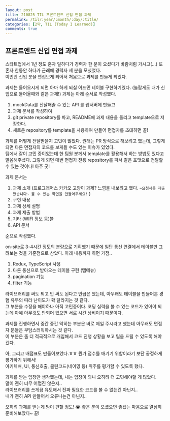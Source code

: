 ```yaml
---
layout: post
title: 210825 TIL 프론트엔드 신입 면접 과제
permalink: /til/:year/:month/:day/:title/
categories: [2막, TIL (Today I Learned)]
comments: true
---
```


## 프론트엔드 신입 면접 과제

스타트업에서 1년 정도 혼자 일하다가 경력자 한 분이 오셨다가 바람처럼 가시고(...) 또 혼자 한동안 하다가 근래에 경력자 세 분을 모셨었다.  
이번엔 신입 분을 면접보게 되어서 처음으로 과제를 만들게 되었다. 

과제는 들어오시게 되면 아마 하게 되실 어드민 테이블 구현하기였다. (놀랍게도 내가 신입으로 들어올때와 같은 과제!)
과제는 아래 순서로 작성했다. 

1. mockData를 전달해줄 수 있는 API 를 웹서버에 만들고
2. 과제 문서를 작성하여
3. git private repository를 파고, README에 과제 내용을 올리고 template으로 저장한다. 
4. 새로운 repository를 template을 사용하여 만들어 면접자를 초대하면 끝! 

과제를 어떻게 전달받을지 고민이 많았다. 원래는 PR 방식으로 해보려고 했는데, 그렇게 되면 다른 면접자의 코드를 보게될 수도 있는 이슈가 있었다.   
팀에서 같이 고민 중이었는데 한 팀원 분께서 template를 활용해서 하는 방법도 있다고 말씀해주셨다. 
그렇게 되면 매번 면접자 전용 repository를 파서 같은 포맷으로 전달할 수 있는 것이다! 아주 굿!  

과제 문서는 
1. 과제 소개 (프로그래머스 카카오 고양이 과제? 느낌을 내보려고 했다. `~요청서를 제출했습니다~ 볼 수 있는 화면을 만들어주세요!` )
2. 구현 내용
3. 과제 상세 설명
4. 과제 제출 방법
5. 기타 (WIFI 정보 등)블
6. API 문서 

순으로 작성했다. 

on-site로 3-4시간 정도의 분량으로 기획했기 때문에 일단 통신 연결에서 테이블만 그려보는 것을 기준점으로 삼았다. 
아래 내용까지 하면 가점.. 

1. Redux, TypeScript 사용
2. 다른 통신으로 받아오는 테이블 구현 (탭메뉴)
3. pagination 기능
4. filter 기능

라이브러리를 써도 되고 안 써도 된다고 언급은 했는데, 아무래도 테이블을 만들어본 경험 유무의 따라 난이도가 확 달라지는 것 같다.     
그 부분을 수정을 해야하나 아직 고민중이다. 코딩 실력을 볼 수 있는 코드가 있어야 되는데 아예 아무것도 안되어 있으면 서로 시간 낭비이기 때문이다.   


과제를 진행하면서 중간 중간 막히는 부분은 바로 메일 주시라고 했는데 아무래도 면접자 분들은 부담스러워하시는 것 같다.   
이 부분은 좀 더 적극적으로 개입해서 코드 진행 상황을 보고 팁을 드릴 수 있도록 해야겠다.    

아, 그리고 배점표도 만들어보았다.ㅎㅎ 뭔가 점수를 매기기 위함이라기 보단 공정하게 평가하기 위해서!    
아키텍쳐, UI, 통신호출, 클린코드(네이밍 등) 위주를 평가할 수 있도록 했다.  

과제를 받는 입장만 생각했는데, 내는 입장이 되니 오히려 더 고민해야할 게 많았다.  
말이 괜히 너무 어렵진 않은지..  
라이브러리를 쓰게끔 유도해서 진짜 필요한 코드를 볼 수 없는건 아닌지..  
내가 괜히 API 만들어서 오류나는건 아닌지.. 

오히려 과제를 받는게 맘이 편할 정도! 😭
좋은 분이 오셨으면 좋겠는 마음으로 열심히 준비해보았다~ 끝!
